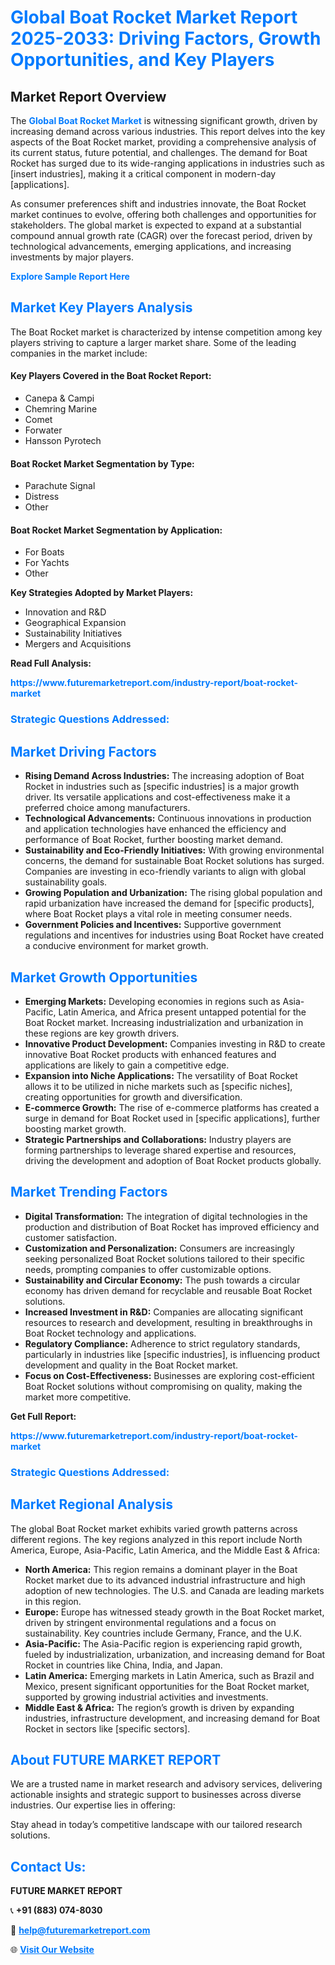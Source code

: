 <h1 style="color: #007BFF;">Global Boat Rocket Market Report 2025-2033: Driving Factors, Growth Opportunities, and Key Players</h1>

<section id="overview">
<h2>Market Report Overview</h2>
<p>The <a href="https://www.futuremarketreport.com/industry-report/boat-rocket-market" style="color: #007BFF; text-decoration: none;"><strong>Global Boat Rocket Market</strong></a> is witnessing significant growth, driven by increasing demand across various industries. This report delves into the key aspects of the Boat Rocket market, providing a comprehensive analysis of its current status, future potential, and challenges. The demand for Boat Rocket has surged due to its wide-ranging applications in industries such as [insert industries], making it a critical component in modern-day [applications].</p>
<p>As consumer preferences shift and industries innovate, the Boat Rocket market continues to evolve, offering both challenges and opportunities for stakeholders. The global market is expected to expand at a substantial compound annual growth rate (CAGR) over the forecast period, driven by technological advancements, emerging applications, and increasing investments by major players.</p>
</section>

<section id="overview">
<p><a href="https://www.futuremarketreport.com/request-sample/reportId=48465" style="color: #007BFF; text-decoration: none;"><strong>Explore Sample Report Here</strong></a></p>
</section>

<section id="key-players">
<h2 style="color: #007BFF;">Market Key Players Analysis</h2>
<p>The Boat Rocket market is characterized by intense competition among key players striving to capture a larger market share. Some of the leading companies in the market include:</p>
<h4>Key Players Covered in the Boat Rocket Report:</h4>
<ul><li>Canepa &amp; Campi</li><li>Chemring Marine</li><li>Comet</li><li>Forwater</li><li>Hansson Pyrotech</li></ul>
<h4>Boat Rocket Market Segmentation by Type:</h4>
<ul><li>Parachute Signal</li><li>Distress</li><li>Other</li></ul>

<h4>Boat Rocket Market Segmentation by Application:</h4>
<ul><li>For Boats</li><li>For Yachts</li><li>Other</li></ul>
<p><strong>Key Strategies Adopted by Market Players:</strong></p>
<ul>
<li>Innovation and R&D</li>
<li>Geographical Expansion</li>
<li>Sustainability Initiatives</li>
<li>Mergers and Acquisitions</li>
</ul>
</section>

<section>
<p><strong>Read Full Analysis: </strong></p><a href="https://www.futuremarketreport.com/industry-report/boat-rocket-market" style="color: #007BFF; text-decoration: none;"><strong>https://www.futuremarketreport.com/industry-report/boat-rocket-market</strong></a>
<h3 style="color: #007BFF;">Strategic Questions Addressed:</h3>
</section>

<section id="driving-factors">
<h2 style="color: #007BFF;">Market Driving Factors</h2>
<ul>
<li><strong>Rising Demand Across Industries:</strong> The increasing adoption of Boat Rocket in industries such as [specific industries] is a major growth driver. Its versatile applications and cost-effectiveness make it a preferred choice among manufacturers.</li>
<li><strong>Technological Advancements:</strong> Continuous innovations in production and application technologies have enhanced the efficiency and performance of Boat Rocket, further boosting market demand.</li>
<li><strong>Sustainability and Eco-Friendly Initiatives:</strong> With growing environmental concerns, the demand for sustainable Boat Rocket solutions has surged. Companies are investing in eco-friendly variants to align with global sustainability goals.</li>
<li><strong>Growing Population and Urbanization:</strong> The rising global population and rapid urbanization have increased the demand for [specific products], where Boat Rocket plays a vital role in meeting consumer needs.</li>
<li><strong>Government Policies and Incentives:</strong> Supportive government regulations and incentives for industries using Boat Rocket have created a conducive environment for market growth.</li>
</ul>
</section>

<section id="growth-opportunities">
<h2 style="color: #007BFF;">Market Growth Opportunities</h2>
<ul>
<li><strong>Emerging Markets:</strong> Developing economies in regions such as Asia-Pacific, Latin America, and Africa present untapped potential for the Boat Rocket market. Increasing industrialization and urbanization in these regions are key growth drivers.</li>
<li><strong>Innovative Product Development:</strong> Companies investing in R&D to create innovative Boat Rocket products with enhanced features and applications are likely to gain a competitive edge.</li>
<li><strong>Expansion into Niche Applications:</strong> The versatility of Boat Rocket allows it to be utilized in niche markets such as [specific niches], creating opportunities for growth and diversification.</li>
<li><strong>E-commerce Growth:</strong> The rise of e-commerce platforms has created a surge in demand for Boat Rocket used in [specific applications], further boosting market growth.</li>
<li><strong>Strategic Partnerships and Collaborations:</strong> Industry players are forming partnerships to leverage shared expertise and resources, driving the development and adoption of Boat Rocket products globally.</li>
</ul>
</section>

<section id="trending-factors">
<h2 style="color: #007BFF;">Market Trending Factors</h2>
<ul>
<li><strong>Digital Transformation:</strong> The integration of digital technologies in the production and distribution of Boat Rocket has improved efficiency and customer satisfaction.</li>
<li><strong>Customization and Personalization:</strong> Consumers are increasingly seeking personalized Boat Rocket solutions tailored to their specific needs, prompting companies to offer customizable options.</li>
<li><strong>Sustainability and Circular Economy:</strong> The push towards a circular economy has driven demand for recyclable and reusable Boat Rocket solutions.</li>
<li><strong>Increased Investment in R&D:</strong> Companies are allocating significant resources to research and development, resulting in breakthroughs in Boat Rocket technology and applications.</li>
<li><strong>Regulatory Compliance:</strong> Adherence to strict regulatory standards, particularly in industries like [specific industries], is influencing product development and quality in the Boat Rocket market.</li>
<li><strong>Focus on Cost-Effectiveness:</strong> Businesses are exploring cost-efficient Boat Rocket solutions without compromising on quality, making the market more competitive.</li>
</ul>
</section>

<section>
<p><strong>Get Full Report: </strong></p><a href="https://www.futuremarketreport.com/industry-report/boat-rocket-market" style="color: #007BFF; text-decoration: none;"><strong>https://www.futuremarketreport.com/industry-report/boat-rocket-market</strong></a>
<h3 style="color: #007BFF;">Strategic Questions Addressed:</h3>
</section>


<section id="regional-analysis">
<h2 style="color: #007BFF;">Market Regional Analysis</h2>
<p>The global Boat Rocket market exhibits varied growth patterns across different regions. The key regions analyzed in this report include North America, Europe, Asia-Pacific, Latin America, and the Middle East & Africa:</p>
<ul>
<li><strong>North America:</strong> This region remains a dominant player in the Boat Rocket market due to its advanced industrial infrastructure and high adoption of new technologies. The U.S. and Canada are leading markets in this region.</li>
<li><strong>Europe:</strong> Europe has witnessed steady growth in the Boat Rocket market, driven by stringent environmental regulations and a focus on sustainability. Key countries include Germany, France, and the U.K.</li>
<li><strong>Asia-Pacific:</strong> The Asia-Pacific region is experiencing rapid growth, fueled by industrialization, urbanization, and increasing demand for Boat Rocket in countries like China, India, and Japan.</li>
<li><strong>Latin America:</strong> Emerging markets in Latin America, such as Brazil and Mexico, present significant opportunities for the Boat Rocket market, supported by growing industrial activities and investments.</li>
<li><strong>Middle East & Africa:</strong> The region’s growth is driven by expanding industries, infrastructure development, and increasing demand for Boat Rocket in sectors like [specific sectors].</li>
</ul>
</section>

<footer>
<h2 style="color: #007BFF;">About FUTURE MARKET REPORT</h2>
<p>We are a trusted name in market research and advisory services, delivering actionable insights and strategic support to businesses across diverse industries. Our expertise lies in offering:</p>

<p>Stay ahead in today’s competitive landscape with our tailored research solutions.</p>

<h2 style="color: #007BFF;">Contact Us:</h2>
<p><strong>FUTURE MARKET REPORT</strong></p>
<p>📞 <strong>+91 (883) 074-8030</strong></p>
<p>📧 <strong><a href="mailto:help@futuremarketreport.com" style="color: #007BFF;">help@futuremarketreport.com</a></strong></p>
<p>🌐 <strong><a href="https://www.futuremarketreport.com/" style="color: #007BFF;">Visit Our Website</a></strong></p>
</footer>